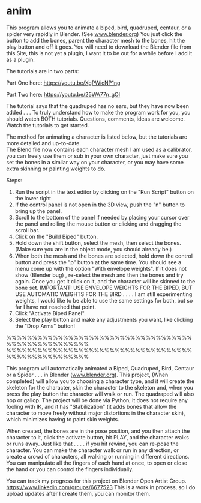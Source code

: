
# anim

This program allows you to animate a biped, bird, quadruped, centaur, or a spider very 
rapidly in Blender. (See www.blender.org)
You just click the button to add the bones, parent the character mesh to the bones, hit 
the play button and off it goes. You will need to download the Blender file from this Site, 
this is not yet a plugin, I want it to be out for a while before I add it as a plugin. 

The tutorials are in two parts:

Part One here: https://youtu.be/XgPWicNP1ng 

Part Two here: https://youtu.be/25WA77n_gOI 

The tutorial says that the quadruped has no ears, but they have now been added . . . 
To truly understand how to make the program work for you, you should watch BOTH 
tutorials. Questions, comments, ideas are welcome. Watch the tutorials to get started.


The method for animating a character is listed below, but the tutorials are more detailed and up-to-date.  
The Blend file now contains each character mesh I am used as a calibrator, you can freely use them or sub 
in your own character, just make sure you set the bones in a similar way on your character, or you may 
have some extra skinning or painting weights to do.


Steps:
1. Run the script in the text editor by clicking on the "Run Script" button on the  lower right
2. If the control panel is not open in the 3D view, push the "n" button to bring up the panel.
3. Scroll to the bottom of the panel if needed by placing your cursor over  the  panel and rolling 
    the mouse button or  clicking and dragging the scroll bar.
4. Click on the  "Build Biped" button.
5. Hold down the shift button, select the  mesh, then select the bones. 
    (Make sure  you are in the object mode, you  should  already be.)
6. When both the  mesh and the bones are selected, hold down the control  button
   and press the "p" button at the same time.  You should  see a menu  come up 
   with the option "With envelope weights".  If it does not show (Blender bug) ,
   re-select the mesh and then the bones and try again.  Once you get it click on
  it, and  the character will be skinned to the bone set.
  IMPORTANT: USE ENVELOPE WEIGHTS FOR THE BIPED, BUT USE AUTOMATIC WEIGHTS FOR
  THE BIRD . . . . I am still experimenting weights, I would like to be able
  to use the same settings for both, but so far I have not reached that point.
7. Click "Activate Biped Panel".
8. Select the play button and  make  any adjustments you  want, like 
    clicking the "Drop Arms" button!


%%%%%%%%%%%%%%%%%%%%%%%%%%%%%%%%%%%%%%%%%%%%%%%%%%%%
%%%%%%%%%%%%%%%%%%%%%%%%%%%%%%%%%%%%%%%%%%%%%%%%%%%%

This program will automatically animated a Biped, Quadruped, Bird, Centaur or a Spider . . . in Blender (www.blender.org).  This project, (When completed) will allow you to choosing a character type, and it will create the skeleton for the character, skin the character to the skeleton and, when you press the play button the character will walk or run. The quadraped will also hop or gallop. The project will be done via Python, it does not require any fooling with IK, and it has "Stabilization" (it adds bones that allow the character to move freely without major distortions in the character skin), which minimizes having to paint skin weights.

When created, the bones are in the pose position, and you then attach the character to it, click the activate button, hit PLAY, and the character walks or runs away. Just like that . . . . if you hit rewind, you can re-pose the character. You can make the character walk or run in any direction, or create a crowd of characters, all walking or running in different directions. You can manipulate all the fingers of each hand at once, to open or close the hand or you can control the fingers individually. 


   You can track my progress for this project on Blender Open Artist Group. https://www.linkedin.com/groups/6677523  This is a work in process, so I do upload updates after I create them, you can monitor them.
